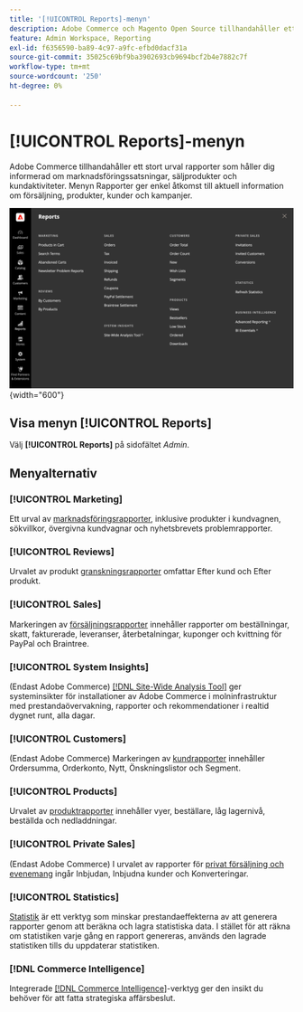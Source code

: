 ```yaml
---
title: '[!UICONTROL Reports]-menyn'
description: Adobe Commerce och Magento Open Source tillhandahåller ett stort urval rapporter som håller dig informerad om marknadsföringssatsningar, säljprodukter och kundaktiviteter.
feature: Admin Workspace, Reporting
exl-id: f6356590-ba89-4c97-a9fc-efbd0dacf31a
source-git-commit: 35025c69bf9ba3902693cb9694bcf2b4e7882c7f
workflow-type: tm+mt
source-wordcount: '250'
ht-degree: 0%

---
```


# [!UICONTROL Reports]-menyn

Adobe Commerce tillhandahåller ett stort urval rapporter som håller dig informerad om marknadsföringssatsningar, säljprodukter och kundaktiviteter. Menyn Rapporter ger enkel åtkomst till aktuell information om försäljning, produkter, kunder och kampanjer.

![Rapporter-menyn](./assets/overview.png){width="600"}

## Visa menyn [!UICONTROL Reports]

Välj **[!UICONTROL Reports]** på sidofältet _Admin_.

## Menyalternativ

### [!UICONTROL Marketing]

Ett urval av [marknadsföringsrapporter](marketing-reports.md), inklusive produkter i kundvagnen, sökvillkor, övergivna kundvagnar och nyhetsbrevets problemrapporter.

### [!UICONTROL Reviews]

Urvalet av produkt [granskningsrapporter](review-reports.md) omfattar Efter kund och Efter produkt.

### [!UICONTROL Sales]

Markeringen av [försäljningsrapporter](sales-reports.md) innehåller rapporter om beställningar, skatt, fakturerade, leveranser, återbetalningar, kuponger och kvittning för PayPal och Braintree.

### [!UICONTROL System Insights]

(Endast Adobe Commerce) [[!DNL Site-Wide Analysis Tool]](https://experienceleague.adobe.com/docs/commerce-operations/tools/site-wide-analysis-tool/access.html?lang=sv-SE) ger systeminsikter för installationer av Adobe Commerce i molninfrastruktur med prestandaövervakning, rapporter och rekommendationer i realtid dygnet runt, alla dagar.

### [!UICONTROL Customers]

(Endast Adobe Commerce) Markeringen av [kundrapporter](customer-reports.md) innehåller Ordersumma, Orderkonto, Nytt, Önskningslistor och Segment.

### [!UICONTROL Products]

Urvalet av [produktrapporter](product-reports.md) innehåller vyer, beställare, låg lagernivå, beställda och nedladdningar.

### [!UICONTROL Private Sales]

(Endast Adobe Commerce) I urvalet av rapporter för [privat försäljning och evenemang](private-sales-reports.md) ingår Inbjudan, Inbjudna kunder och Konverteringar.

### [!UICONTROL Statistics]

[Statistik](sales-reports.md#refresh-statistics) är ett verktyg som minskar prestandaeffekterna av att generera rapporter genom att beräkna och lagra statistiska data. I stället för att räkna om statistiken varje gång en rapport genereras, används den lagrade statistiken tills du uppdaterar statistiken.

### [!DNL Commerce Intelligence]

Integrerade [[!DNL Commerce Intelligence]](business-intelligence.md)-verktyg ger den insikt du behöver för att fatta strategiska affärsbeslut.
